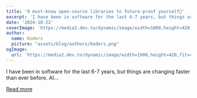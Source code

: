 ```yaml
---
title: '9 must-know open-source libraries to future-proof yourself🎯'
excerpt: 'I have been in software for the last 6-7 years, but things are changing faster than ever before. AI...'
date: '2024-10-22'
coverImage: 'https://media2.dev.to/dynamic/image/width=1000,height=420,fit=cover,gravity=auto,format=auto/https%3A%2F%2Fdev-to-uploads.s3.amazonaws.com%2Fuploads%2Farticles%2Fsn51j8l345d05xi4ff8h.gif'
author:
  name: Koders
  picture: "assets/blog/authors/koders.png"
ogImage:
  url: 'https://media2.dev.to/dynamic/image/width=1000,height=420,fit=cover,gravity=auto,format=auto/https%3A%2F%2Fdev-to-uploads.s3.amazonaws.com%2Fuploads%2Farticles%2Fsn51j8l345d05xi4ff8h.gif'
---
```


I have been in software for the last 6-7 years, but things are changing faster than ever before. AI...

[Read more](https://dev.to/composiodev/9-must-know-open-source-libraries-to-future-proof-yourself-f95)
